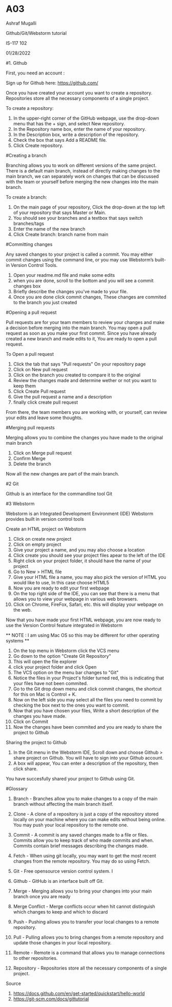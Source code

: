 # A03

Ashraf Mugalli

Github/Git/Webstorm tutorial

IS-117 102

01/28/2022

#1. Github

First, you need an account : 

Sign up for Github here: https://github.com/ 

Once you have created your account you want to create a repository. 
Repositories store all the necessary components of a single project. 
 
To create a repository: 

1. In the upper-right corner of the GitHub webpage, use the drop-down menu that has the + sign, and select New repository.
2. In the Repository name box, enter the name of your repository.
3. In the Description box, write a description of the repository.
4. Check the box that says Add a README file.
5. Click Create repository.

#Creating a branch

Branching allows you to work on different versions of the same project. There is a default main branch, instead of directly making changes to the main branch, we can separately work on changes that can be discussed with the team or yourself before merging the new changes into the main branch.

To create a branch: 

1. On the main page of your repository, Click the drop-down at the top left of your repository that says Master or Main.
2. You should see your branches and a textbox that says switch branches/tags
3. Enter the name of the new branch
4. Click Create branch: branch name from main

#Committing changes 

Any saved changes to your project is called a commit. 
You may either commit changes using the command line, or you may use Webstorm’s built-in Version Control Tools. 

1. Open your readme.md file and make some edits
2. when you are done, scroll to the bottom and you will see a commit changes box
3. Briefly describe the changes you've made to your file.
4. Once you are done click commit changes, These changes are commited to the branch you just created


#Opening a pull request

Pull requests are for your team members to review your changes and make a decision before merging into the main branch. You may open a pull request as soon as you make your first commit. Since you have already created a new branch and made edits to it, You are ready to open a pull request.

To Open a pull request

1. Click the tab that says "Pull requests" On your repository page
2. Click on New pull request
3. Click on the branch you created to compare it to the original 
4. Review the changes made and determine wether or not you want to keep them
5. Click Create Pull request
6. Give the pull request a name and a description
7. finally click create pull request

From there, the team members you are working with, or yourself, can review your edits and leave some thoughts.

#Merging pull requests

Merging allows you to combine the changes you have made to the original main branch

1. Click on Merge pull request 
2. Confirm Merge
3. Delete the branch

Now all the new changes are part of the main branch.

#2 Git

Github is an interface for the commandline tool Git




#3 Webstorm

Webstorm is an Integrated Development Environment (IDE)
Webstorm provides built in version control tools

Create an HTML project on Webstorm 

1. Click on create new project
2. Click on empty project
3. Give your project a name, and you may also choose a location 
4. Click create you should see your project files apear to the left of the IDE
5. Right click on your project folder, it should have the name of your project
6. Go to New > HTML file
7. Give your HTML file a name, you may also pick the version of HTML you would like to use, In this case choose HTML5
8. Now you are ready to edit your first webpage
9. On the top right side of the IDE, you can see that there is a menu that allows you to view your webpage in various web browsers. 
10. Click on Chrome, FireFox, Safari, etc. this will display your webpage on the web.

Now that you have made your first HTML webpage, you are now ready to use the Version Control feature integrated in Webstorm

** NOTE : I am using Mac OS so this may be different for other operating systems **

1. On the top menu in Webstorm click the VCS menu
2. Go down to the option "Create Git Repository"
3. This will open the file explorer
4. click your project folder and click Open
5. The VCS option on the menu bar changes to "Git"
6. Notice the files in your Project's folder turned red, this is indicating that your files have not been commited.
7. Go to the Git drop down menu and click commit changes, the shortcut for this on Mac is Control + K. 
8. Now on the left side you may select all the files you need to commit by checking the box next to the ones you want to commit.
9. Now that you have chosen your files, Write a short description of the changes you have made. 
10. Click on Commit
11. Now the changes have been commited and you are ready to share the project to Github

Sharing the project to Github

1. In the Git menu in the Webstorm IDE, Scroll down and choose Github > share project on Github. You will have to sign into your Github account. 
2. A box will appear, You can enter a description of the repository, then click share. 

You have succesfully shared your project to Github using Git.



#Glossary

1. Branch - Branches allow you to make changes to a copy of the main branch without affecting the main branch itself.

2. Clone -  A clone of a repository is just a copy of the repository stored locally on your machine where you can make edits without being online. You may push your local repository to the remote one.

3. Commit - A commit is any saved changes made to a file or files. Commits allow you to keep track of who made commits and when. Commits contain brief messages describing the changes made.

4. Fetch - When using git locally, you may want to get the most recent changes from the remote repository. You may do so using Fetch. 

5. Git - Free opensource version control system. I 

6. Github -  GitHub is an interface built off Git.

7. Merge - Merging allows you to bring your changes into your main branch once you are ready 

8. Merge Conflict - Merge conflicts occur when hit cannot distinguish which changes to keep and which to discard 

9. Push - Pushing allows you to transfer your local changes to a remote repository. 

10. Pull - Pulling allows you to bring changes from a remote repository and update those changes in your local repository. 

11. Remote - Remote is a command that allows you to manage connections to other repositories. 

12. Repository - Repositories store all the necessary components of a single project. 



Source

1. https://docs.github.com/en/get-started/quickstart/hello-world 
2. https://git-scm.com/docs/gittutorial 



